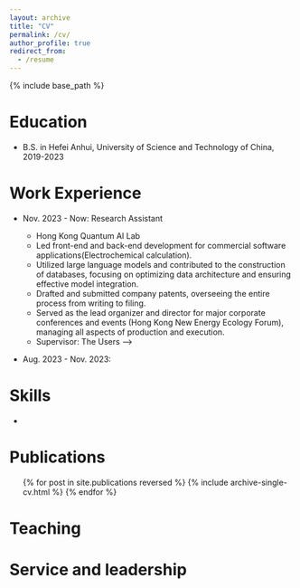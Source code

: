 ```yaml
---
layout: archive
title: "CV"
permalink: /cv/
author_profile: true
redirect_from:
  - /resume
---
```


{% include base_path %}

Education
======
<!-- * Ph.D in Version Control Theory, GitHub University, 2018 (expected)
* M.S. in Jekyll, GitHub University, 2014 -->
* B.S. in Hefei Anhui, University of Science and Technology of China, 2019-2023


Work Experience
======
* Nov. 2023 - Now: Research Assistant
  * Hong Kong Quantum AI Lab
  *  Led front-end and back-end development for commercial software applications(Electrochemical calculation).
  *  Utilized large language models and contributed to the construction of databases, focusing on optimizing data architecture and ensuring effective model integration.
  *  Drafted and submitted company patents, overseeing the entire process from writing to filing.
  *  Served as the lead organizer and director for major corporate conferences and events (Hong Kong New Energy Ecology Forum), managing all aspects of production and execution.
  * Supervisor: The Users -->

* Aug. 2023 - Nov. 2023: 
  
Skills
======
* 

Publications
======
  <ul>{% for post in site.publications reversed %}
    {% include archive-single-cv.html %}
  {% endfor %}</ul>
  
Teaching
======
  
Service and leadership
======
